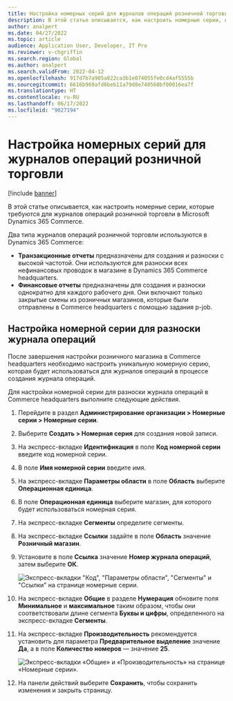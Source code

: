```yaml
---
title: Настройка номерных серий для журналов операций розничной торговли
description: В этой статье описывается, как настроить номерные серии, которые требуются для журналов операций розничной торговли в Microsoft Dynamics 365 Commerce.
author: analpert
ms.date: 04/27/2022
ms.topic: article
audience: Application User, Developer, IT Pro
ms.reviewer: v-chgriffin
ms.search.region: Global
ms.author: analpert
ms.search.validFrom: 2022-04-12
ms.openlocfilehash: 917d7b7a905a822ca3b1e074055fe0cd4af5555b
ms.sourcegitcommit: 6616b969afd6beb11a79d8e740560bf00016ea7f
ms.translationtype: HT
ms.contentlocale: ru-RU
ms.lasthandoff: 06/17/2022
ms.locfileid: "9027194"
---
```

# <a name="set-up-number-sequences-for-retail-statements"></a>Настройка номерных серий для журналов операций розничной торговли

[!include [banner](includes/banner.md)]

В этой статье описывается, как настроить номерные серии, которые требуются для журналов операций розничной торговли в Microsoft Dynamics 365 Commerce.

Два типа журналов операций розничной торговли используются в Dynamics 365 Commerce: 

- **Транзакционные отчеты** предназначены для создания и разноски с высокой частотой. Они используются для разноски всех нефинансовых проводок в магазине в Dynamics 365 Commerce headquarters. 
- **Финансовые отчеты** предназначены для создания и разноски однократно для каждого рабочего дня. Они включают только закрытые смены из розничных магазинов, которые были отправлены в Commerce headquarters с помощью задания p-job.

## <a name="configure-a-number-sequence-for-statement-posting"></a>Настройка номерной серии для разноски журнала операций

После завершения настройки розничного магазина в Commerce headquarters необходимо настроить уникальную номерную серию, которая будет использоваться для журналов операций в процессе создания журнала операций.

Для настройки номерной серии для разноски журнала операций в Commerce headquarters выполните следующие действия.

1. Перейдите в раздел **Администрирование организации \> Номерные серии \> Номерные серии**.
1. Выберите **Создать \> Номерная серия** для создания новой записи.
1. На экспресс-вкладке **Идентификация** в поле **Код номерной серии** введите код номерной серии.
1. В поле **Имя номерной серии** введите имя.
1. На экспресс-вкладке **Параметры области** в поле **Область** выберите **Операционная единица**.
1. В поле **Операционная единица** выберите магазин, для которого будет использоваться номерная серия.
1. На экспресс-вкладке **Сегменты** определите сегменты.
1. На экспресс-вкладке **Ссылки** задайте в поле **Область** значение **Розничный магазин**.
1. Установите в поле **Ссылка** значение **Номер журнала операций**, затем выберите **ОК**.

    ![Экспресс-вкладки "Код", "Параметры области", "Сегменты" и "Ссылки" на странице номерные серии.](media/retail-statements-num-seq-setup-01.png)

1. На экспресс-вкладке **Общие** в разделе **Нумерация** обновите поля **Минимальное** и **максимальное** таким образом, чтобы они соответствовали длине сегмента **Буквы и цифры**, определенного на экспресс-вкладке **Сегменты**.
1. На экспресс-вкладке **Производительность** рекомендуется установить для параметра **Предварительное выделение** значение **Да**, а в поле **Количество номеров** — значение **25**.

    ![Экспресс-вкладки «Общие» и «Производительность» на странице «Номерные серии».](media/retail-statements-num-seq-setup-02.png)

1. На панели действий выберите **Сохранить**, чтобы сохранить изменения и закрыть страницу.
